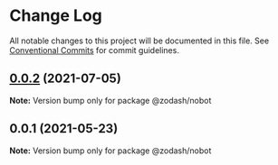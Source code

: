# Change Log

All notable changes to this project will be documented in this file.
See [Conventional Commits](https://conventionalcommits.org) for commit guidelines.

## [0.0.2](https://github.com/zcorky/zodash/compare/@zodash/nobot@0.0.1...@zodash/nobot@0.0.2) (2021-07-05)

**Note:** Version bump only for package @zodash/nobot





## 0.0.1 (2021-05-23)

**Note:** Version bump only for package @zodash/nobot
